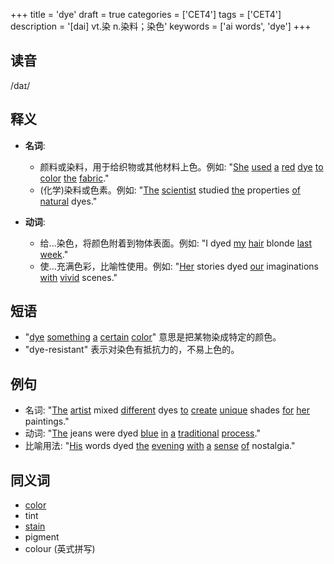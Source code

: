 +++
title = 'dye'
draft = true
categories = ['CET4']
tags = ['CET4']
description = '[dai] vt.染 n.染料；染色'
keywords = ['ai words', 'dye']
+++

## 读音
/daɪ/

## 释义
- **名词**:
  - 颜料或染料，用于给织物或其他材料上色。例如: "[She](/post/she/) [used](/post/used/) [a](/post/a/) [red](/post/red/) [dye](/post/dye/) [to](/post/to/) [color](/post/color/) [the](/post/the/) [fabric](/post/fabric/)."
  - (化学)染料或色素。例如: "[The](/post/the/) [scientist](/post/scientist/) studied [the](/post/the/) properties [of](/post/of/) [natural](/post/natural/) dyes."

- **动词**:
  - 给...染色，将颜色附着到物体表面。例如: "I dyed [my](/post/my/) [hair](/post/hair/) blonde [last](/post/last/) [week](/post/week/)."
  - 使...充满色彩，比喻性使用。例如: "[Her](/post/her/) stories dyed [our](/post/our/) imaginations [with](/post/with/) [vivid](/post/vivid/) scenes."

## 短语
- "[dye](/post/dye/) [something](/post/something/) [a](/post/a/) [certain](/post/certain/) [color](/post/color/)" 意思是把某物染成特定的颜色。
- "dye-resistant" 表示对染色有抵抗力的，不易上色的。

## 例句
- 名词: "[The](/post/the/) [artist](/post/artist/) mixed [different](/post/different/) dyes [to](/post/to/) [create](/post/create/) [unique](/post/unique/) shades [for](/post/for/) [her](/post/her/) paintings."
- 动词: "[The](/post/the/) jeans were dyed [blue](/post/blue/) [in](/post/in/) [a](/post/a/) [traditional](/post/traditional/) [process](/post/process/)."
- 比喻用法: "[His](/post/his/) words dyed [the](/post/the/) [evening](/post/evening/) [with](/post/with/) [a](/post/a/) [sense](/post/sense/) [of](/post/of/) nostalgia."

## 同义词
- [color](/post/color/)
- tint
- [stain](/post/stain/)
- pigment
- colour (英式拼写)
